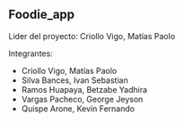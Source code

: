 ## Foodie_app

Lider del proyecto: Criollo Vigo, Matías Paolo

Integrantes:

* Criollo Vigo, Matías Paolo
* Silva Bances, Ivan Sebastian
* Ramos Huapaya, Betzabe Yadhira
* Vargas Pacheco, George Jeyson
* Quispe Arone, Kevin Fernando
